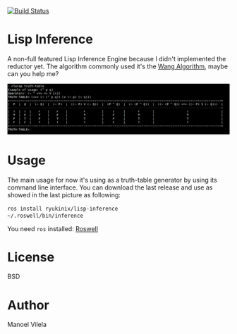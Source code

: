 [![Build Status](https://travis-ci.org/ryukinix/lisp-inference.svg?branch=master)](https://travis-ci.org/ryukinix/lisp-inference)

# Lisp Inference

A non-full featured Lisp Inference Engine because I didn't implemented
the reductor yet. The algorithm commonly used it's the [Wang
Algorithm], maybe can you help me?

[Wang Algorithm]: https://www.cs.bham.ac.uk/research/projects/poplog/doc/popteach/wang

![screenshot](lisp-inference.png)

# Usage

The main usage for now it's using as a truth-table generator by using
its command line interface. You can download the last release and use
as showed in the last picture as following:

```
ros install ryukinix/lisp-inference
~/.roswell/bin/inference
```

You need `ros` installed: [Roswell](https://github.com/roswell/roswell)

# License
BSD

# Author
Manoel Vilela
